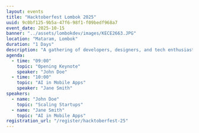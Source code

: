 ```yaml
---
layout: events
title: "Hacktoberfest Lombok 2025"
uuid: 9c0bf125-9b5a-47f6-98f1-f09bedf968a7
event_date: 2025-10-15
banner: "../assets/lombokdev/images/KECE2663.JPG"
location: "Mataram, Lombok"
duration: "1 Days"
description: "A gathering of developers, designers, and tech enthusiasts..."
agenda:
  - time: "09:00"
    topic: "Opening Keynote"
    speaker: "John Doe"
  - time: "10:00"
    topic: "AI in Mobile Apps"
    speaker: "Jane Smith"
speakers:
  - name: "John Doe"
    topic: "Scaling Startups"
  - name: "Jane Smith"
    topic: "AI in Mobile Apps"
registration_url: "/register/hacktoberfest-25"
---
```

